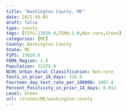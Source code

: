 ```yaml
---
title: "Washington County, ME"
date: 2021-04-05
draft: false
type: county
tags: [FIPS:23029.0,FEMA:1.0,Non-core,Green]
categories: [ME]
County: Washington County
State: ME
FIPS: 23029.0
FEMA_Region: 1.0
Population: 31379.0
NCHS_Urban_Rural_Classification: Non-core
Tests_in_prior_14_days: 316.0
Fourteen_day_test_rate_per_100000: 1007.0
Percent_Positivity_in_prior_14_days: 0.013
Level: Green
url: /states/ME/washington-county
---
```



